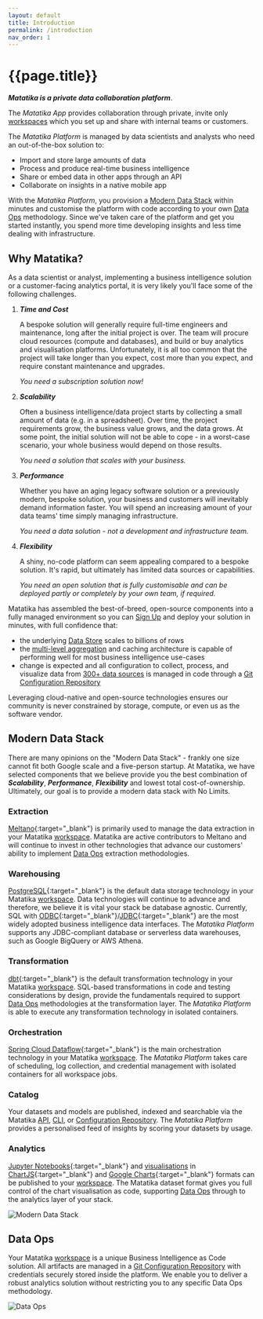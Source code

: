 ```yaml
---
layout: default
title: Introduction
permalink: /introduction
nav_order: 1
---
```


# {{page.title}}

***Matatika is a private data collaboration platform***.

The *Matatika App* provides collaboration through private, invite only [workspaces](glossary#workspace) which you set up and share with internal teams or customers.

The *Matatika Platform* is managed by data scientists and analysts who need an out-of-the-box solution to:

- Import and store large amounts of data
- Process and produce real-time business intelligence
- Share or embed data in other apps through an API
- Collaborate on insights in a native mobile app

With the *Matatika Platform*, you provision a [Modern Data Stack](#modern-data-stack) within minutes and customise the platform with code according to your own [Data Ops](#data-ops) methodology. Since we've taken care of the platform and get you started instantly, you spend more time developing insights and less time dealing with infrastructure.

## Why Matatika?

As a data scientist or analyst, implementing a business intelligence solution or a customer-facing analytics portal, it is very likely you'll face some of the following challenges.

1. ***Time and Cost***

    A bespoke solution will generally require full-time engineers and maintenance, long after the initial project is over. The team will procure cloud resources (compute and databases), and build or buy analytics and visualisation platforms. Unfortunately, it is all too common that the project will take longer than you expect, cost more than you expect, and require constant maintenance and upgrades.

    *You need a subscription solution now!*

1. ***Scalability***

    Often a business intelligence/data project starts by collecting a small amount of data (e.g. in a spreadsheet). Over time, the project requirements grow, the business value grows, and the data grows. At some point, the initial solution will not be able to cope - in a worst-case scenario, your whole business would depend on those results.

    *You need a solution that scales with your business.*

1. ***Performance***

    Whether you have an aging legacy software solution or a previously modern, bespoke solution, your business and customers will inevitably demand information faster. You will spend an increasing amount of your data teams' time simply managing infrastructure.

    *You need a data solution - not a development and infrastructure team.*

1. ***Flexibility*** 

    A shiny, no-code platform can seem appealing compared to a bespoke solution. It's rapid, but ultimately has limited data sources or capabilities.

    *You need an open solution that is fully customisable and can be deployed partly or completely by your own team, if required.*

Matatika has assembled the best-of-breed, open-source components into a fully managed environment so you can [Sign Up]({{site.www_url}}/sign-up) and deploy your solution in minutes, with full confidence that:

- the underlying [Data Store](glossary#data-store) scales to billions of rows
- the [multi-level aggregation](glossary#transforms) and caching architecture is capable of performing well for most business intelligence use-cases
- change is expected and all configuration to collect, process, and visualize data from [300+ data sources](glossary#data-source) is managed in code through a [Git Configuration Repository](glossary#configuration-repository)

Leveraging cloud-native and open-source technologies ensures our community is never constrained by storage, compute, or even us as the software vendor.

## Modern Data Stack

There are many opinions on the "Modern Data Stack" - frankly one size cannot fit both Google scale and a five-person startup. At Matatika, we have selected components that we believe provide you the best combination of ***Scalability***, ***Performance***, ***Flexibility*** and lowest total cost-of-ownership. Ultimately, our goal is to provide a modern data stack with No Limits.

### Extraction

[Meltano](https://meltano.com/){:target="_blank"} is primarily used to manage the data extraction in your Matatika [workspace](glossary#workspace). Matatika are active contributors to Meltano and will continue to invest in other technologies that advance our customers' ability to implement [Data Ops](#data-ops) extraction methodologies.

### Warehousing

[PostgreSQL](https://www.postgresql.org/){:target="_blank"} is the default data storage technology in your Matatika [workspace](glossary#workspace). Data technologies will continue to advance and therefore, we believe it is vital your stack be database agnostic. Currently, SQL with [ODBC](https://en.wikipedia.org/wiki/Open_Database_Connectivity){:target="_blank"}/[JDBC](https://en.wikipedia.org/wiki/Java_Database_Connectivity){:target="_blank"} are the most widely adopted business intelligence data interfaces. The *Matatika Platform* supports any JDBC-compliant database or serverless data warehouses, such as Google BigQuery or AWS Athena.

### Transformation

[dbt](https://www.getdbt.com/){:target="_blank"} is the default transformation technology in your Matatika [workspace](glossary#workspace). SQL-based transformations in code and testing considerations by design, provide the fundamentals required to support [Data Ops](#data-ops) methodologies at the transformation layer. The *Matatika Platform* is able to execute any transformation technology in isolated containers.

### Orchestration

[Spring Cloud Dataflow](https://spring.io/projects/spring-cloud-dataflow){:target="_blank"} is the main orchestration technology in your Matatika [workspace](glossary#workspace). The *Matatika Platform* takes care of scheduling, log collection, and credential management with isolated containers for all workspace jobs.

### Catalog

Your datasets and models are published, indexed and searchable via the Matatika [API](api/resources), [CLI](cli), or [Configuration Repository](glossary#configuration-repository). The *Matatika Platform* provides a personalised feed of insights by scoring your datasets by usage.

### Analytics

[Jupyter Notebooks](https://jupyter.org/){:target="_blank"} and [visualisations](data/data-visualisation) in [ChartJS](https://www.chartjs.org/){:target="_blank"} and [Google Charts](https://developers.google.com/chart){:target="_blank"} formats can be published to your [workspace](glossary#workspace). The Matatika dataset format gives you full control of the chart visualisation as code, supporting [Data Ops](#data-ops) through to the analytics layer of your stack.

![Modern Data Stack]({{site.baseurl}}/assets/img/ModernDataStack.png)

## Data Ops

Your Matatika [workspace](glossary#workspace) is a unique Business Intelligence as Code solution. All artifacts are managed in a [Git Configuration Repository](glossary#configuration-repository) with credentials securely stored inside the platform. We enable you to deliver a robust analytics solution without restricting you to any specific Data Ops methodology.

![Data Ops]({{site.baseurl}}/assets/img/DataOps.png)
